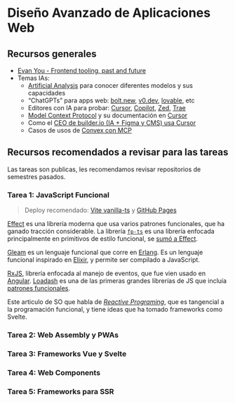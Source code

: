 # Diseño Avanzado de Aplicaciones Web

## Recursos generales

- [Evan You - Frontend tooling, past and future](https://www.youtube.com/watch?v=5mn3EpWCcJs&t=16343s)
- Temas IAs:
  - [Artificial Analysis](https://artificialanalysis.ai) para conocer diferentes modelos y sus capacidades
  - “ChatGPTs” para apps web: [bolt.new](https://bolt.new/), [v0.dev](https://v0.dev), [lovable](https://lovable.dev/), etc
  - Editores con IA para probar: [Cursor](https://cursor.com), [Copilot](https://github.com/features/copilot), [Zed](https://zed.dev/), [Trae](https://www.trae.ai/)
  - [Model Context Protocol](https://modelcontextprotocol.io/introduction) y su documentación en [Cursor](https://docs.cursor.com/context/model-context-protocol)
  - Como el [CEO de builder.io (IA + Figma y CMS) usa Cursor](https://www.linkedin.com/video/live/urn:li:ugcPost:7303840329999208448/)
  - Casos de usos de [Convex con MCP](https://stack.convex.dev/convex-mcp-server)

## Recursos recomendados a revisar para las tareas

Las tareas son publicas, les recomendamos revisar repositorios de semestres pasados.

### Tarea 1: JavaScript Funcional

> Deploy recomendado: [Vite vanilla-ts](https://vite.dev/guide/#scaffolding-your-first-vite-project) y [GitHub Pages](https://vite.dev/guide/static-deploy.html#github-pages)

[Effect](https://effect.website/) es una librería moderna que usa varios patrones funcionales, que ha ganado tracción considerable.
La librería [`fp-ts`](https://github.com/gcanti/fp-ts) es una librería enfocada principalmente en primitivos de estilo funcional, se [sumó a Effect](https://dev.to/effect/a-bright-future-for-effect-455m).

[Gleam](https://gleam.run/) es un lenguaje funcional que corre en [Erlang](https://www.erlang.org/).
Es un lenguaje funcional inspirado en [Elixir](https://elixir-lang.org/), y permite ser compilado a JavaScript.

[RxJS](https://rxjs.dev/), librería enfocada al manejo de eventos, que fue vien usado en [Angular](https://angular.dev/ecosystem/rxjs-interop/output-interop).
[Loadash](https://lodash.com/) es una de las primeras grandes librerías de JS que incluía [patrones funcionales](https://github.com/lodash/lodash/wiki/fp-guide).

Este articulo de SO que habla de [_Reactive Programing_](https://stackoverflow.com/q/1028250), que es tangencial a la programación funcional, y tiene ideas que ha tomado frameworks como Svelte.

### Tarea 2: Web Assembly y PWAs

<!-- TODO: 7 abril -->

### Tarea 3: Frameworks Vue y Svelte

<!-- TODO: 7 mayo -->

<!-- Buscar la historia de Vue y su ecosistema, Svelte y runas -->

### Tarea 4: Web Components

<!-- TODO: 14 mayo -->

<!-- Añadir contraversia con Solid y Svelte -->

### Tarea 5: Frameworks para SSR

<!-- AÑadir conversaciones de diferentes tipos de aplicaciones web -->

<!-- TODO: 16 de mayo -->
